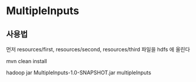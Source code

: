 # MultipleInputs

## 사용법

먼저 resources/first, resources/second, resources/third 파일을 hdfs 에 올린다

mvn clean install

hadoop jar MultipleInputs-1.0-SNAPSHOT.jar multipleInputs <first> <second> <third> <OUTPUT>
